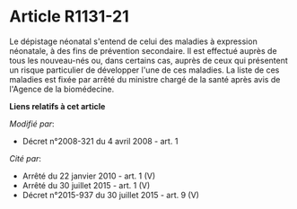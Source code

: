 # Article R1131-21

Le dépistage néonatal s'entend de celui des maladies à expression néonatale, à des fins de prévention secondaire. Il est
effectué auprès de tous les nouveau-nés ou, dans certains cas, auprès de ceux qui présentent un risque particulier de
développer l'une de ces maladies. La liste de ces maladies est fixée par arrêté du ministre chargé de la santé après avis de
l'Agence de la biomédecine.

**Liens relatifs à cet article**

_Modifié par_:

  - Décret n°2008-321 du 4 avril 2008 - art. 1

_Cité par_:

  - Arrêté du 22 janvier 2010 - art. 1 (V)
  - Arrêté du 30 juillet 2015 - art. 1 (V)
  - Décret n°2015-937 du 30 juillet 2015 - art. 9 (V)
